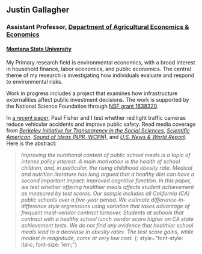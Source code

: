 ## Justin Gallagher

### Assistant Professor, [Department of Agricultural Economics & Economics](http://www.montana.edu/econ/)

#### [Montana State University](http://www.montana.edu/)

My Primary research field is environmental economics, with a broad interest in household finance,
labor economics, and public economics.  The central theme of my research is investigating how
individuals evaluate and respond to environmental risks.

Work in progress includes a project that examines how infrastructure externalities affect public
investment decisions. The work is supported by the National Science Foundation through
[NSF grant 1638320](https://www.nsf.gov/awardsearch/showAward?AWD_ID=1638320&amp;HistoricalAwards=false).

In [a recent paper](pdfs/Gallagher-and-Fisher.pdf), Paul Fisher and I test whether red light traffic cameras reduce vehicular accidents and improve public safety. Read media coverage from
<a href="http://www.bitss.org/2017/09/11/public-data-that-isnt-or-wasnt-public/" target="_blank"><em>Berkeley Initiative for Transparency in the Social Sciences</em></a>,
<em><a href="https://www.scientificamerican.com/article/red-light-cameras-may-not-make-streets-safer/" target="_blank">Scientific American</a></em>,
<em><a href="http://www.ideastream.org/programs/sound-of-ideas/cleveland-begins-fines-for-violation-of-trash-and-recycling-rules-red-light-camera-study" target="_blank">Sound of Ideas (NPR, WCPN)</a></em>,
and <em><a href="https://www.usnews.com/news/best-states/articles/2019-06-03/gov-abbott-outlaws-red-light-traffic-cameras-in-texas" target="_blank">U.S. News & World Report</em></a>.
Here is the abstract:

> _Improving the nutritional content of public school meals is a topic of intense policy interest.
A main motivation is the health of school children, and, in particular, the rising childhood
obesity rate. Medical and nutrition literature has long argued that a healthy diet can have a
second important impact: improved cognitive function. In this paper, we test whether offering
healthier meals affects student achievement as measured by test scores. Our sample includes all
California (CA) public schools over a five-year period. We estimate difference-in-difference style
regressions using variation that takes advantage of frequent meal-vendor contract turnover.
Students at schools that contract with a healthy school lunch vendor score higher on CA state
achievement tests. We do not find any evidence that healthier school meals lead to a
decrease in obesity rates. The test score gains, while modest in magnitude, come at very low cost._
{: style="font-style: italic; font-size: 1em;"}
